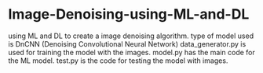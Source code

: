 # Image-Denoising-using-ML-and-DL
using ML and DL to create a image denoising algorithm.
type of model used is DnCNN (Denoising Convolutional Neural Network)
data_generator.py is used for training the model with the images.
model.py has the main code for the ML model.
test.py is the code for testing the model with images.
